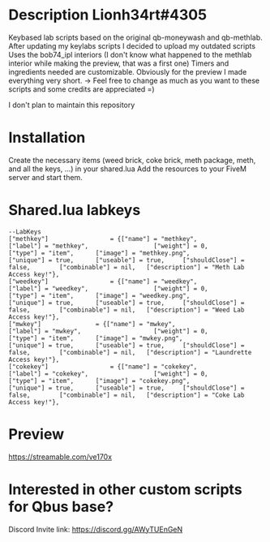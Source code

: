 # Description Lionh34rt#4305
Keybased lab scripts based on the original qb-moneywash and qb-methlab.
After updating my keylabs scripts I decided to upload my outdated scripts
Uses the bob74_ipl interiors (I don't know what happened to the methlab interior while making the preview, that was a first one)
Timers and ingredients needed are customizable. Obviously for the preview I made everything very short.
-> Feel free to change as much as you want to these scripts and some credits are appreciated =)

I don't plan to maintain this repository

# Installation
Create the necessary items (weed brick, coke brick, meth package, meth, and all the keys, ...) in your shared.lua
Add the resources to your FiveM server and start them.

# Shared.lua labkeys
```
--LabKeys
["methkey"] 				= {["name"] = "methkey", 					["label"] = "methkey", 					["weight"] = 0, 		["type"] = "item", 		["image"] = "methkey.png", 				["unique"] = true, 		["useable"] = true, 	["shouldClose"] = false,	   	["combinable"] = nil,   ["description"] = "Meth Lab Access key!"},
["weedkey"] 				= {["name"] = "weedkey", 					["label"] = "weedkey", 					["weight"] = 0, 		["type"] = "item", 		["image"] = "weedkey.png", 				["unique"] = true, 		["useable"] = true, 	["shouldClose"] = false,	   	["combinable"] = nil,   ["description"] = "Weed Lab Access key!"},
["mwkey"] 				= {["name"] = "mwkey", 					["label"] = "mwkey", 					["weight"] = 0, 		["type"] = "item", 		["image"] = "mwkey.png", 				["unique"] = true, 		["useable"] = true, 	["shouldClose"] = false,	   	["combinable"] = nil,   ["description"] = "Laundrette Access key!"},
["cokekey"] 				= {["name"] = "cokekey", 					["label"] = "cokekey", 					["weight"] = 0, 		["type"] = "item", 		["image"] = "cokekey.png", 				["unique"] = true, 		["useable"] = true, 	["shouldClose"] = false,	   	["combinable"] = nil,   ["description"] = "Coke Lab Access key!"},
```

# Preview
https://streamable.com/ve170x

# Interested in other custom scripts for Qbus base?
Discord Invite link: https://discord.gg/AWyTUEnGeN
